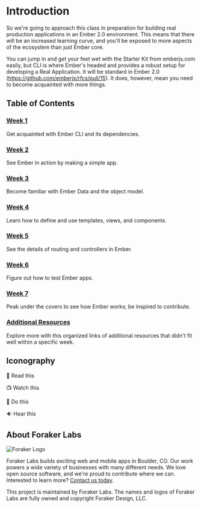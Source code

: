 Introduction
============
So we're going to approach this class in preparation for building real production applications in an Ember 2.0 environment. This means that there will be an increased learning curve, and you'll be exposed to more aspects of the ecosystem than just Ember core.

You can jump in and get your feet wet with the Starter Kit from emberjs.com
easily, but CLI is where Ember's headed and provides a robust setup for
developing a Real Application. It will be standard in Ember 2.0
(https://github.com/emberjs/rfcs/pull/15). It does, however, mean you need to become acquainted with more things.

## Table of Contents

### [Week 1](1_ecosystem.md)

Get acquainted with Ember CLI and its dependencies.

### [Week 2](2_jump_in.md)

See Ember in action by making a simple app.

### [Week 3](3_models.md)

Become familiar with Ember Data and the object model.

### [Week 4](4_templates.md)

Learn how to define and use templates, views, and components.

### [Week 5](5_routing_and_controllers.md)

See the details of routing and controllers in Ember.

### [Week 6](6_testing.md)

Figure out how to test Ember apps.

### [Week 7](7_internals.md)

Peak under the covers to see how Ember works; be inspired to contribute.

### [Additional Resources](resources.md)

Explore more with this organized links of additional resources that didn't fit well within a specific week.

## Iconography

:book: Read this

:tv: Watch this

:rowboat: Do this

:sound: Hear this

## About Foraker Labs

![Foraker Logo](http://assets.foraker.com/attribution_logo.png)

Foraker Labs builds exciting web and mobile apps in Boulder, CO. Our work powers a wide variety of businesses with many different needs. We love open source software, and we're proud to contribute where we can. Interested to learn more? [Contact us today](https://www.foraker.com/contact-us).

This project is maintained by Foraker Labs. The names and logos of Foraker Labs are fully owned and copyright Foraker Design, LLC.
